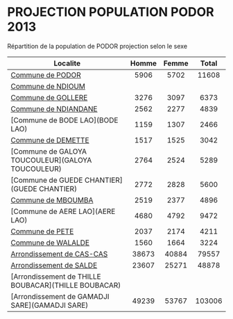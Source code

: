 # PROJECTION POPULATION PODOR 2013
	
Répartition de la population de PODOR projection selon le sexe
	
| Localite  | Homme | Femme | Total |
| --------- |:-----:|:-----:|:-----:|
| [Commune de PODOR](PODOR) | 5906 | 5702 | 11608 |
| [Commune de NDIOUM](NDIOUM) |  |
| [Commune de GOLLERE](GOLLERE) | 3276 | 3097 | 6373 |
| [Commune de NDIANDANE](NDIANDANE) | 2562 | 2277 | 4839 |
| [Commune de BODE LAO](BODE LAO) | 1159 | 1307 | 2466 |
| [Commune de DEMETTE](DEMETTE) | 1517 | 1525 | 3042 |
| [Commune de GALOYA TOUCOULEUR](GALOYA TOUCOULEUR) | 2764 | 2524 | 5289 |
| [Commune de GUEDE CHANTIER](GUEDE CHANTIER) | 2772 | 2828 | 5600 |
| [Commune de MBOUMBA](MBOUMBA) | 2519 | 2377 | 4896 |
| [Commune de AERE LAO](AERE LAO) | 4680 | 4792 | 9472 |
| [Commune de PETE](PETE) | 2037 | 2174 | 4211 |
| [Commune de WALALDE](WALALDE) | 1560 | 1664 | 3224 |
| [Arrondissement de CAS-CAS](CAS-CAS) | 38673 | 40884 | 79557 |
| [Arrondissement de SALDE](SALDE) | 23607 | 25271 | 48878 |
| [Arrondissement de THILLE BOUBACAR](THILLE BOUBACAR) |  |
| [Arrondissement de GAMADJI SARE](GAMADJI SARE) | 49239 | 53767 | 103006 |
